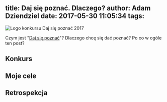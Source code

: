 title: Daj się poznać. Dlaczego?
author: Adam Dziendziel
date: 2017-05-30 11:05:34
tags:
---
![Logo konkursu Daj się poznać 2017](/images/dsp2017-logo.png)

Czym jest "[Daj się poznać](http://devstyle.pl/daj-sie-poznac/)"? Dlaczego chcę się dać poznać? Po co w ogóle ten post?


## Konkurs


## Moje cele


## Retrospekcja
